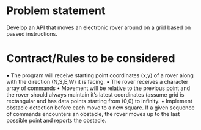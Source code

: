 # Problem statement #
Develop an API that moves an electronic rover around on a grid based on passed instructions.

# Contract/Rules to be considered #
•	The program will receive starting point coordinates (x,y) of a rover along with the direction (N,S,E,W) it is facing.
•	The rover receives a character array of commands
•	Movement will be relative to the previous point and the rover should always maintain it’s latest coordinates (assume grid is rectangular and has data points starting from (0,0) to infinity.
•	Implement obstacle detection before each move to a new square. If a given sequence of commands encounters an obstacle, the rover moves up to the last possible point and reports the obstacle.
